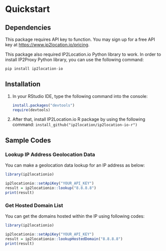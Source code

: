 # Quickstart

## Dependencies

This package requires API key to function. You may sign up for a free API key at <https://www.ip2location.io/pricing>.

This package also required IP2Location.io Python library to work. In order to install IP2Proxy Python library, you can use the following command:

   ```Python
   pip install ip2location-io
   ```

## Installation

1. In your RStudio IDE, type the following command into the console:

   ```R
   install.packages("devtools")
   require(devtools)
   ```

2. After that, install IP2Location.io R package by using the following command: `install_github("ip2location/ip2location-io-r")`

## Sample Codes

### Lookup IP Address Geolocation Data

You can make a geolocation data lookup for an IP address as below:

``` r
library(ip2locationio)

ip2locationio::setApiKey("YOUR_API_KEY")
result = ip2locationio::lookup("8.8.8.8")
print(result)
```

### Get Hosted Domain List

You can get the domains hosted within the IP using following codes:

```r
library(ip2locationio)

ip2locationio::setApiKey("YOUR_API_KEY")
result = ip2locationio::lookupHostedDomain("8.8.8.8")
print(result)
```
